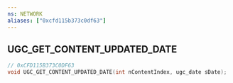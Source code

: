 ```yaml
---
ns: NETWORK
aliases: ["0xcfd115b373c0df63"]
---
```

## UGC_GET_CONTENT_UPDATED_DATE

```c
// 0xCFD115B373C0DF63
void UGC_GET_CONTENT_UPDATED_DATE(int nContentIndex, ugc_date sDate);
```
